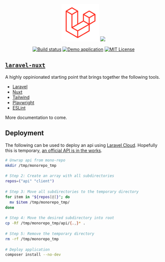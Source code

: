 <p align="center">
<img src="https://raw.githubusercontent.com/laravel/art/refs/heads/master/laravel-logo.svg" width="120px" />
<img src="https://nuxt.com/assets/design-kit/icon-green.svg" width="120px" />
</p>

<p align="center">
<a href="https://github.com/scottbedard/laravel-nuxt/actions/workflows/build.yml" target="__blank"><img src="https://github.com/scottbedard/laravel-nuxt/actions/workflows/build.yml/badge.svg" alt="Build status"></a>
<a href="https://laravel-nuxt.dev" target="__blank"><img src="https://img.shields.io/badge/demo-laravel--nuxt.dev-blue" alt="Demo application"></a>
<a href="https://laravel.com/docs/12.x/license" target="__blank"><img src="https://img.shields.io/badge/license-MIT-blue" alt="MIT License" /></a>
</p>

## [`laravel-nuxt`](https://laravel-nuxt.dev)

A highly oppinionated starting point that brings together the following tools.

- [Laravel](https://laravel.com/)
- [Nuxt](https://nuxt.com/)
- [Tailwind](https://tailwindcss.com/)
- [Playwright](https://playwright.dev/)
- [ESLint](https://eslint.org/)

More documentation to come.

## Deployment

The following can be used to deploy an api using [Laravel Cloud](https://cloud.laravel.com/).
Hopefully this is temporary, [an official API is in the works](https://cloud.laravel.com/docs/knowledge-base/monorepo-support).

```sh
# Unwrap api from mono-repo
mkdir /tmp/monorepo_tmp

# Step 2: Create an array with all subdirectories
repos=("api" "client")

# Step 3: Move all subdirectories to the temporary directory
for item in "${repos[@]}"; do
  mv $item /tmp/monorepo_tmp/
done

# Step 4: Move the desired subdirectory into root
cp -Rf /tmp/monorepo_tmp/api/{.,}* .

# Step 5: Remove the temporary directory
rm -rf /tmp/monorepo_tmp

# Deploy application
composer install --no-dev
```
